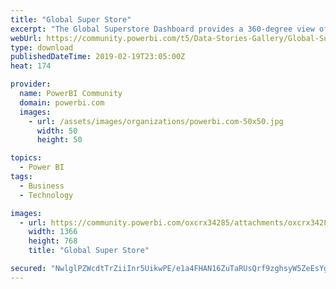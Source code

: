 ```yaml
---
title: "Global Super Store"
excerpt: "The Global Superstore Dashboard provides a 360-degree view of overall store sales performance. Strategic users can use it to quickly check KPIs with"
webUrl: https://community.powerbi.com/t5/Data-Stories-Gallery/Global-Super-Store/m-p/627564
type: download
publishedDateTime: 2019-02-19T23:05:00Z
heat: 174

provider:
  name: PowerBI Community
  domain: powerbi.com
  images:
    - url: /assets/images/organizations/powerbi.com-50x50.jpg
      width: 50
      height: 50

topics:
  - Power BI
tags:
  - Business
  - Technology

images:
  - url: https://community.powerbi.com/oxcrx34285/attachments/oxcrx34285/DataStoriesGallery/2497/1/Global%20Super%20Store.png
    width: 1366
    height: 768
    title: "Global Super Store"

secured: "NwlglPZWcdtTrZiiInr5UikwPE/e1a4FHAN16ZuTaRUsQrf9zghsyW5ZeEsYgWhbD5IM0NpVpmNcToNrDNLMbH4ZuqqfK2G4/Xgu/L2sb/jHWXtlwIjOL84eloi6/R9WMl7fOuht5SCxPPRa7IwGRAkt8gN69zv+nxwXS0bUgh4ZRlN6PdNLDTcYvvRf4WqmOBlIv3Ungw04ltyCeQSFHJ0LAc96qliS9W3EHcgcRt/GIPb4jXuZD2IqQNxDuIH0A09MC7Yp5YON0G3mkD0gqv7GScvjnjRNyYdbbEJYohRWzRAZlC7OHDsXNmNubgXTvIXc8D4FfSxb/EIO171funNf5USpMA3nxgbR5/TYuhSxUETHpPJ2K5RTTUMeD9v1;6g6/pP6AspS53S8wFqMwBQ=="
---
```


